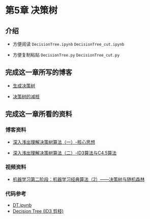 # 第5章 决策树

## 介绍

+ 方便阅读
`DecisionTree.ipynb` `DecisionTree_cut.ipynb`

+ 方便复制粘贴
`DecisionTree.py` `DecisionTree_cut.py`

## 完成这一章所写的博客

+ [生成决策树](https://www.jianshu.com/p/6e99d66f13ae)

+ [决策树的减枝](https://www.jianshu.com/p/be49247a5018)

## 完成这一章所看的资料

### 博客资料

+ [深入浅出理解决策树算法（一）-核心思想](https://zhuanlan.zhihu.com/p/26703300)

+ [深入浅出理解决策树算法（二）-ID3算法与C4.5算法](https://zhuanlan.zhihu.com/p/26760551)

### 视频资料

+ [机器学习第二阶段：机器学习经典算法（2）——决策树与随机森林](https://www.bilibili.com/video/av26086646?from=search&seid=988653300979963760)

### 代码参考

+ [DT.ipynb](https://github.com/fengdu78/lihang-code/blob/master/code/%E7%AC%AC5%E7%AB%A0%20%E5%86%B3%E7%AD%96%E6%A0%91(DecisonTree)/DT.ipynb)
+ [Decision Tree (ID3 剪枝)](https://github.com/fengdu78/lihang-code/blob/master/code/%E7%AC%AC5%E7%AB%A0%20%E5%86%B3%E7%AD%96%E6%A0%91(DecisonTree)/Decision%20Tree%20(ID3%20%E5%89%AA%E6%9E%9D))